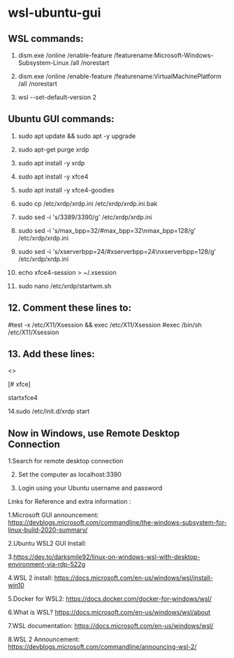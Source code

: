 # wsl-ubuntu-gui

## WSL commands: ##

1. dism.exe /online /enable-feature /featurename:Microsoft-Windows-Subsystem-Linux /all /norestart

2. dism.exe /online /enable-feature /featurename:VirtualMachinePlatform /all /norestart

3. wsl --set-default-version 2

## Ubuntu GUI commands: ##

1. sudo apt update && sudo apt -y upgrade

2. sudo apt-get purge xrdp

3. sudo apt install -y xrdp

4. sudo apt install -y xfce4

5. sudo apt install -y xfce4-goodies

6. sudo cp /etc/xrdp/xrdp.ini /etc/xrdp/xrdp.ini.bak

7. sudo sed -i 's/3389/3390/g' /etc/xrdp/xrdp.ini

8. sudo sed -i 's/max_bpp=32/#max_bpp=32\nmax_bpp=128/g' /etc/xrdp/xrdp.ini

9. sudo sed -i 's/xserverbpp=24/#xserverbpp=24\nxserverbpp=128/g' /etc/xrdp/xrdp.ini

10. echo xfce4-session > ~/.xsession

11. sudo nano /etc/xrdp/startwm.sh

## 12. Comment these lines to: ##

#test -x /etc/X11/Xsession && exec /etc/X11/Xsession
#exec /bin/sh /etc/X11/Xsession

## 13. Add these lines: ##

<>

[# xfce]

startxfce4

14.sudo /etc/init.d/xrdp start

## Now in Windows, use Remote Desktop Connection ##

1.Search for remote desktop connection

2. Set the computer as localhost:3390

3. Login using your Ubuntu username and password


Links for Reference and extra information :

1.Microsoft GUI announcement: https://devblogs.microsoft.com/commandline/the-windows-subsystem-for-linux-build-2020-summary/

2.Ubuntu WSL2 GUI Install:

3.https://dev.to/darksmile92/linux-on-windows-wsl-with-desktop-environment-via-rdp-522g

4.WSL 2 install: https://docs.microsoft.com/en-us/windows/wsl/install-win10

5.Docker for WSL2: https://docs.docker.com/docker-for-windows/wsl/

6.What is WSL? https://docs.microsoft.com/en-us/windows/wsl/about

7.WSL documentation: https://docs.microsoft.com/en-us/windows/wsl/

8.WSL 2 Announcement: https://devblogs.microsoft.com/commandline/announcing-wsl-2/
